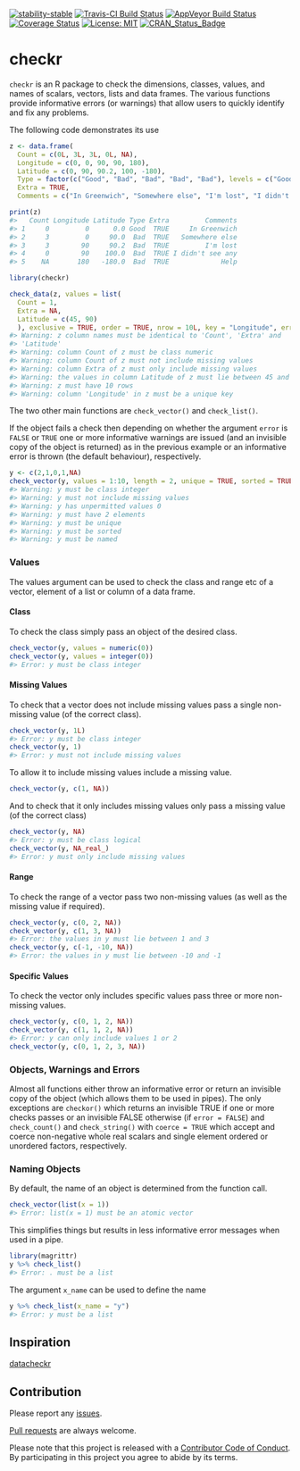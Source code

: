 
<!-- README.md is generated from README.Rmd. Please edit that file -->

[![stability-stable](https://img.shields.io/badge/stability-stable-green.svg)](https://github.com/joethorley/stability-badges#stable)
[![Travis-CI Build
Status](https://travis-ci.org/poissonconsulting/checkr.svg?branch=master)](https://travis-ci.org/poissonconsulting/checkr)
[![AppVeyor Build
Status](https://ci.appveyor.com/api/projects/status/github/poissonconsulting/checkr?branch=master&svg=true)](https://ci.appveyor.com/project/poissonconsulting/checkr)
[![Coverage
Status](https://img.shields.io/codecov/c/github/poissonconsulting/checkr/master.svg)](https://codecov.io/github/poissonconsulting/checkr?branch=master)
[![License:
MIT](https://img.shields.io/badge/License-MIT-green.svg)](https://opensource.org/licenses/MIT)
[![CRAN\_Status\_Badge](http://www.r-pkg.org/badges/version/checkr)](https://cran.r-project.org/package=checkr)

# checkr

`checkr` is an R package to check the dimensions, classes, values, and
names of scalars, vectors, lists and data frames. The various functions
provide informative errors (or warnings) that allow users to quickly
identify and fix any problems.

The following code demonstrates its use

``` r
z <- data.frame(
  Count = c(0L, 3L, 3L, 0L, NA), 
  Longitude = c(0, 0, 90, 90, 180), 
  Latitude = c(0, 90, 90.2, 100, -180),
  Type = factor(c("Good", "Bad", "Bad", "Bad", "Bad"), levels = c("Good", "Bad")),
  Extra = TRUE,
  Comments = c("In Greenwich", "Somewhere else", "I'm lost", "I didn't see any", "Help"), stringsAsFactors = FALSE)

print(z)
#>   Count Longitude Latitude Type Extra         Comments
#> 1     0         0      0.0 Good  TRUE     In Greenwich
#> 2     3         0     90.0  Bad  TRUE   Somewhere else
#> 3     3        90     90.2  Bad  TRUE         I'm lost
#> 4     0        90    100.0  Bad  TRUE I didn't see any
#> 5    NA       180   -180.0  Bad  TRUE             Help

library(checkr)

check_data(z, values = list(
  Count = 1,
  Extra = NA,
  Latitude = c(45, 90)
  ), exclusive = TRUE, order = TRUE, nrow = 10L, key = "Longitude", error = FALSE)
#> Warning: z column names must be identical to 'Count', 'Extra' and
#> 'Latitude'
#> Warning: column Count of z must be class numeric
#> Warning: column Count of z must not include missing values
#> Warning: column Extra of z must only include missing values
#> Warning: the values in column Latitude of z must lie between 45 and 90
#> Warning: z must have 10 rows
#> Warning: column 'Longitude' in z must be a unique key
```

The two other main functions are `check_vector()` and `check_list()`.

If the object fails a check then depending on whether the argument
`error` is `FALSE` or `TRUE` one or more informative warnings are issued
(and an invisible copy of the object is returned) as in the previous
example or an informative error is thrown (the default behaviour),
respectively.

``` r
y <- c(2,1,0,1,NA)
check_vector(y, values = 1:10, length = 2, unique = TRUE, sorted = TRUE, named = TRUE, error = FALSE)
#> Warning: y must be class integer
#> Warning: y must not include missing values
#> Warning: y has unpermitted values 0
#> Warning: y must have 2 elements
#> Warning: y must be unique
#> Warning: y must be sorted
#> Warning: y must be named
```

### Values

The values argument can be used to check the class and range etc of a
vector, element of a list or column of a data frame.

#### Class

To check the class simply pass an object of the desired class.

``` r
check_vector(y, values = numeric(0))
check_vector(y, values = integer(0))
#> Error: y must be class integer
```

#### Missing Values

To check that a vector does not include missing values pass a single
non-missing value (of the correct class).

``` r
check_vector(y, 1L)
#> Error: y must be class integer
check_vector(y, 1)
#> Error: y must not include missing values
```

To allow it to include missing values include a missing value.

``` r
check_vector(y, c(1, NA))
```

And to check that it only includes missing values only pass a missing
value (of the correct class)

``` r
check_vector(y, NA)
#> Error: y must be class logical
check_vector(y, NA_real_)
#> Error: y must only include missing values
```

#### Range

To check the range of a vector pass two non-missing values (as well as
the missing value if required).

``` r
check_vector(y, c(0, 2, NA))
check_vector(y, c(1, 3, NA))
#> Error: the values in y must lie between 1 and 3
check_vector(y, c(-1, -10, NA))
#> Error: the values in y must lie between -10 and -1
```

#### Specific Values

To check the vector only includes specific values pass three or more
non-missing values.

``` r
check_vector(y, c(0, 1, 2, NA))
check_vector(y, c(1, 1, 2, NA))
#> Error: y can only include values 1 or 2
check_vector(y, c(0, 1, 2, 3, NA))
```

### Objects, Warnings and Errors

Almost all functions either throw an informative error or return an
invisible copy of the object (which allows them to be used in pipes).
The only exceptions are `checkor()` which returns an invisible TRUE if
one or more checks passes or an invisible FALSE otherwise (if `error =
FALSE`) and `check_count()` and `check_string()` with `coerce = TRUE`
which accept and coerce non-negative whole real scalars and single
element ordered or unordered factors, respectively.

### Naming Objects

By default, the name of an object is determined from the function call.

``` r
check_vector(list(x = 1))
#> Error: list(x = 1) must be an atomic vector
```

This simplifies things but results in less informative error messages
when used in a pipe.

``` r
library(magrittr)
y %>% check_list()
#> Error: . must be a list
```

The argument `x_name` can be used to define the name

``` r
y %>% check_list(x_name = "y")
#> Error: y must be a list
```

## Inspiration

[datacheckr](https://github.com/poissonconsulting/datacheckr)

## Contribution

Please report any
[issues](https://github.com/poissonconsulting/checkr/issues).

[Pull requests](https://github.com/poissonconsulting/checkr/pulls) are
always welcome.

Please note that this project is released with a [Contributor Code of
Conduct](CONDUCT.md). By participating in this project you agree to
abide by its terms.
